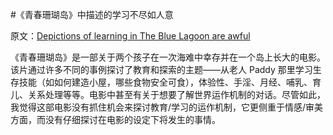 #《青春珊瑚岛》中描述的学习不尽如人意

原文：[Depictions of learning in The Blue Lagoon are awful](https://wiki.issarice.com/wiki/Depictions_of_learning_in_The_Blue_Lagoon_are_awful)

《青春珊瑚岛》是一部关于两个孩子在一次海难中幸存并在一个岛上长大的电影。该片通过许多不同的事例探讨了教育和探索的主题——从老人 Paddy 那里学习生存技能（如如何建造小屋，哪些食物安全可食），体验性、手淫、月经、哺乳、育儿、关系处理等等。电影中甚至有关于想要了解世界运作机制的对话。尽管如此，我觉得这部电影没有抓住机会来探讨教育/学习的运作机制，它更侧重于情感/审美方面，而没有仔细探讨在电影的设定下将发生的事情。
